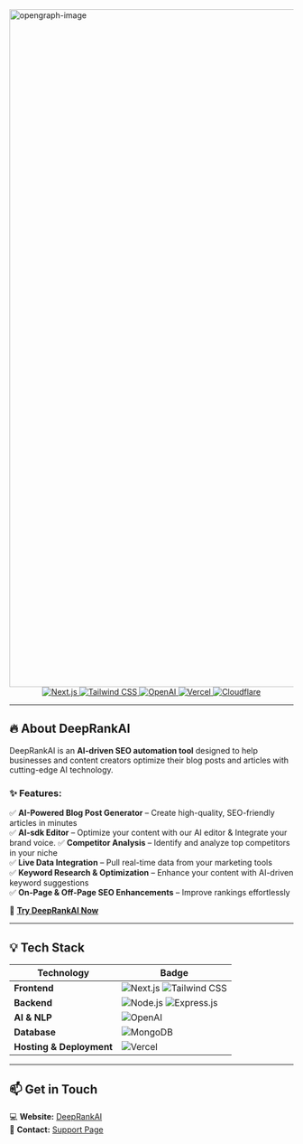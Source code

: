 
<img width="1200" alt="opengraph-image" src="https://github.com/user-attachments/assets/8fecd644-0e5b-4724-b023-1cafa15e6066"/>



<div align="center">
  <a href="https://deeprankai.com">
  <img src="https://img.shields.io/badge/Built%20With-Next.js-000000?style=flat-square&logo=nextdotjs&logoColor=white" alt="Next.js">
  <img src="https://img.shields.io/badge/Styled%20With-Tailwind%20CSS-38B2AC?style=flat-square&logo=tailwindcss&logoColor=white" alt="Tailwind CSS">
  <img src="https://img.shields.io/badge/Powered%20By-OpenAI-412991?style=flat-square&logo=openai&logoColor=white" alt="OpenAI">
  <img src="https://img.shields.io/badge/Hosted%20On-Vercel-000000?style=flat-square&logo=vercel&logoColor=white" alt="Vercel">
  <img src="https://img.shields.io/badge/CDN-Cloudflare-F38020?style=flat-square&logo=cloudflare&logoColor=white" alt="Cloudflare">
</div>

  </a>
</div>  

---

## 🔥 About DeepRankAI  
DeepRankAI is an **AI-driven SEO automation tool** designed to help businesses and content creators optimize their blog posts and articles with cutting-edge AI technology.  

### ✨ Features:  
✅ **AI-Powered Blog Post Generator** – Create high-quality, SEO-friendly articles in minutes  
✅ **AI-sdk Editor** – Optimize your content with our AI editor & Integrate your brand voice.
✅ **Competitor Analysis** – Identify and analyze top competitors in your niche  
✅ **Live Data Integration** – Pull real-time data from your marketing tools  
✅ **Keyword Research & Optimization** – Enhance your content with AI-driven keyword suggestions  
✅ **On-Page & Off-Page SEO Enhancements** – Improve rankings effortlessly  

🔗 **[Try DeepRankAI Now](https://deeprankai.com/)**  

---

## 💡 Tech Stack  
| **Technology** | **Badge** |  
|--------------|-------------|  
| **Frontend** | ![Next.js](https://img.shields.io/badge/Next.js-000000?style=flat-square&logo=nextdotjs) ![Tailwind CSS](https://img.shields.io/badge/Tailwind%20CSS-38B2AC?style=flat-square&logo=tailwindcss) |  
| **Backend** | ![Node.js](https://img.shields.io/badge/Node.js-339933?style=flat-square&logo=node.js) ![Express.js](https://img.shields.io/badge/Express.js-000000?style=flat-square&logo=express) |  
| **AI & NLP** | ![OpenAI](https://img.shields.io/badge/OpenAI-412991?style=flat-square&logo=openai) |  
| **Database** | ![MongoDB](https://img.shields.io/badge/MongoDB-47A248?style=flat-square&logo=mongodb) |  
| **Hosting & Deployment** | ![Vercel](https://img.shields.io/badge/Vercel-000000?style=flat-square&logo=vercel) |  

---

## 📫 Get in Touch  
💻 **Website:** [DeepRankAI](https://deeprankai.com/)  
📧 **Contact:** [Support Page](https://deeprankai.com/contact)
